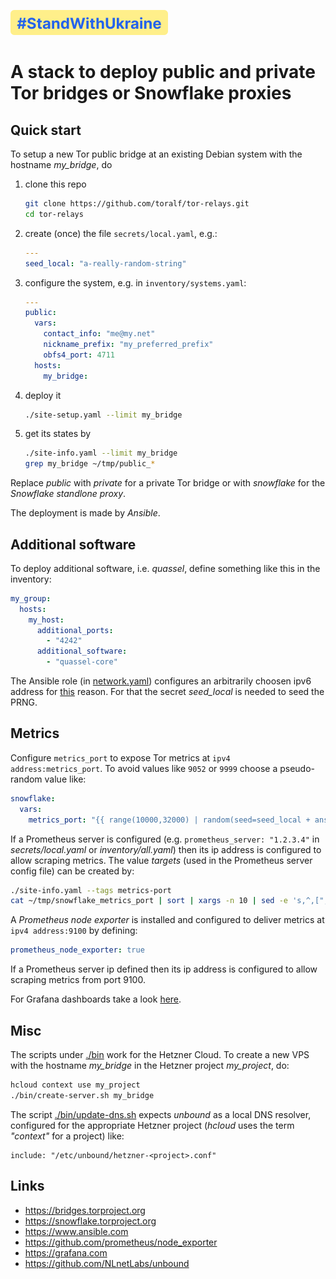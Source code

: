 [![StandWithUkraine](https://raw.githubusercontent.com/vshymanskyy/StandWithUkraine/main/badges/StandWithUkraine.svg)](https://github.com/vshymanskyy/StandWithUkraine/blob/main/docs/README.md)

# A stack to deploy public and private Tor bridges or Snowflake proxies

## Quick start

To setup a new Tor public bridge at an existing Debian system with the hostname _my_bridge_, do

1. clone this repo

   ```bash
   git clone https://github.com/toralf/tor-relays.git
   cd tor-relays
   ```

1. create (once) the file `secrets/local.yaml`, e.g.:

   ```yaml
   ---
   seed_local: "a-really-random-string"
   ```

1. configure the system, e.g. in `inventory/systems.yaml`:

   ```yaml
   ---
   public:
     vars:
       contact_info: "me@my.net"
       nickname_prefix: "my_preferred_prefix"
       obfs4_port: 4711
     hosts:
       my_bridge:
   ```

1. deploy it

   ```bash
   ./site-setup.yaml --limit my_bridge
   ```

1. get its states by

   ```bash
   ./site-info.yaml --limit my_bridge
   grep my_bridge ~/tmp/public_*
   ```

Replace _public_ with _private_ for a private Tor bridge or with _snowflake_ for the _Snowflake standlone proxy_.

The deployment is made by _Ansible_.

## Additional software

To deploy additional software, i.e. _quassel_, define something like this in the inventory:

```yaml
my_group:
  hosts:
    my_host:
      additional_ports:
        - "4242"
      additional_software:
        - "quassel-core"
```

The Ansible role (in [network.yaml](./playbooks/roles/setup/tasks/network.yaml))
configures an arbitrarily choosen ipv6 address for [this](./playbooks/roles/setup/tasks/network.yaml#L2) reason.
For that the secret _seed_local_ is needed to seed the PRNG.

## Metrics

Configure `metrics_port` to expose Tor metrics at `ipv4 address:metrics_port`.
To avoid values like `9052` or `9999` choose a pseudo-random value like:

```yaml
snowflake:
  vars:
    metrics_port: "{{ range(10000,32000) | random(seed=seed_local + ansible_facts.hostname + ansible_facts.default_ipv4.address + ansible_facts.default_ipv6.address) }}"
```

If a Prometheus server is configured (e.g. `prometheus_server: "1.2.3.4"` in _secrets/local.yaml_ or _inventory/all.yaml_)
then its ip address is configured to allow scraping metrics.
The value _targets_ (used in the Prometheus server config file) can be created by:

```bash
./site-info.yaml --tags metrics-port
cat ~/tmp/snowflake_metrics_port | sort | xargs -n 10 | sed -e 's,^,[",' -e 's,$,"],' -e 's, ,"\, ",g'
```

A _Prometheus node exporter_ is installed and configured to deliver metrics at `ipv4 address:9100` by defining:

```yaml
prometheus_node_exporter: true
```

If a Prometheus server ip defined then its ip address is configured to allow scraping metrics from port 9100.

For Grafana dashboards take a look [here](https://github.com/toralf/torutils/tree/main/dashboards).

## Misc

The scripts under [./bin](./bin) work for the Hetzner Cloud.
To create a new VPS with the hostname _my_bridge_ in the Hetzner project _my_project_, do:

```bash
hcloud context use my_project
./bin/create-server.sh my_bridge
```

The script [./bin/update-dns.sh](./bin/update-dns.sh) expects _unbound_ as a local DNS resolver,
configured for the appropriate Hetzner project (_hcloud_ uses the term _"context"_ for a project) like:

```config
include: "/etc/unbound/hetzner-<project>.conf"
```

## Links

- https://bridges.torproject.org
- https://snowflake.torproject.org
- https://www.ansible.com
- https://github.com/prometheus/node_exporter
- https://grafana.com
- https://github.com/NLnetLabs/unbound
